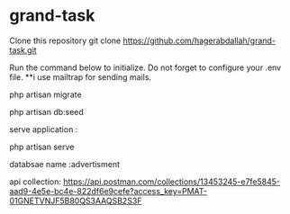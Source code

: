 # grand-task

Clone this repository 
 git clone https://github.com/hagerabdallah/grand-task.git
 
 Run the command below to initialize. Do not forget to configure your .env file.
 **i use mailtrap for sending mails.
 
 php artisan migrate
 
 php artisan db:seed
 
 serve application :
 
 php artisan serve
 
 databsae name :advertisment
 
 api collection:
 https://api.postman.com/collections/13453245-e7fe5845-aad9-4e5e-bc4e-822df6e9cefe?access_key=PMAT-01GNETVNJF5B80QS3AAQSB2S3F
 


